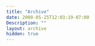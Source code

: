 ```yaml
---
title: "Archive"
date: 2000-05-25T12:03:19-07:00
Description: ""
layout: archive
hidden: true
---
```

